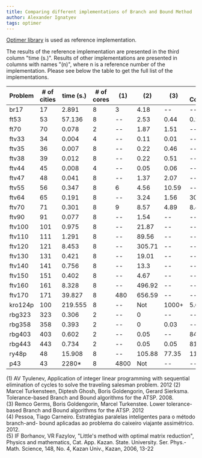 ```yaml
---
title: Comparing different implementations of Branch and Bound Method
author: Alexander Ignatyev
tags: optimer
---
```

[Optimer library](https://github.com/Alexander-Ignatyev/optimer) is used as reference implementation.

The results of the reference implementation are presented in the third column "time (s.)". Results of other implementations are presented in columns with names "(n)", where n is a reference number of the implementation. Please see below the table to get the full list of the implementations.


| Problem | # of cities | time (s.) | # of cores |  (1) | (2) | (3) | (3) - Concorde | (4) | (5) |
| --- | --- | --- | --- | --- | --- | --- | --- | --- | --- |
| br17 | 17 | 2.891 | 8 | 3 | 4.18 | -- | -- | 6.937 | 1256.524 |
| ft53 | 53 | 57.136 | 8 | -- | 2.53 | 0.44 | 0.27 | -- | -- |
| ft70 | 70 | 0.078 | 2 | -- | 1.87 | 1.51 | -- | -- | 147.265 |
| ftv33 | 34 | 0.004 | 4 | -- | 0.11 | 0.01 | -- | 3.94 | 0.156 |
| ftv35 | 36 | 0.007 | 8 | -- | 0.22 | 0.46 | -- | 97.425 | 0.031 |
| ftv38 | 39 | 0.012 | 8 | -- | 0.22 | 0.51 | -- | 382.958 | 0.031 |
| ftv44 | 45 | 0.008 | 4 | -- | 0.05 | 0.06 | -- | -- | 0.078 |
| ftv47 | 48 | 0.041 | 8 | -- | 1.37 | 2.07 | -- | -- | 0.406 |
| ftv55 | 56 | 0.347 | 8 | 6 | 4.56 | 10.59 | -- | -- | 2.437 |
| ftv64 | 65 | 0.191 | 8 | -- | 3.24 | 1.56 | 30.21 | -- | 1.984 |
| ftv70 | 71 | 0.301 | 8 | 9 | 8.57 | 4.89 | 8.43 | -- | 8.203 |
| ftv90 | 91 | 0.077 | 8 | -- | 1.54 | -- | -- | -- | 1.484 |
| ftv100 | 101 | 0.975 | 8 | -- | 21.87 | -- | -- | -- | -- |
| ftv110 | 111 | 1.291 | 8 | -- | 89.56 | -- | -- | -- | -- |
| ftv120 | 121 | 8.453 | 8 | -- | 305.71 | -- | -- | -- | -- |
| ftv130 | 131 | 0.421 | 8 | -- | 19.01 | -- | -- | -- | 114.265 |
| ftv140 | 141 | 0.756 | 8 | -- | 13.3 | -- | -- | -- | 108.375 |
| ftv150 | 151 | 0.402 | 8 | -- | 4.67 | -- | -- | -- | 132.078 |
| ftv160 | 161 | 8.328 | 8 | -- | 496.92 | -- | -- | -- | 3771.093 |
| ftv170 | 171 | 39.827 | 8 | 480 | 656.59 | -- | -- | -- | -- |
| kro124p | 100 | 219.555 | 8 | -- | Not | 1000+ | 5.61 | -- | 3505.406 |
| rbg323 | 323 | 0.306 | 2 | -- | 0 | -- | -- | 0.034 | 2.968 |
| rbg358 | 358 | 0.393 | 2 | -- | 0 | 0.03 | -- | 0.042 | 7.328 |
| rbg403 | 403 | 0.602 | 2 | -- | 0.05 | -- | 847.1 | 0.079 | 5.484 |
| rbg443 | 443 | 0.734 | 2 | -- | 0.05 | 0.05 | 81.62 | 0.079 | 3.578 |
| ry48p | 48 | 15.908 | 8 | -- | 105.88 | 77.35 | 11.39 | -- | 54.406 |
| p43 | 43 | 2280* | 8 | 4800 | Not | -- | -- | -- | -- |



(1) AV Tyulenev, Application of integer linear programming with sequential elimination of cycles to solve the traveling salesman problem. 2012
(2) Marcel Turkensteen, Diptesh Ghosh, Boris Goldengorin, Gerard Sierksma. Tolerance-based Branch and Bound algorithms for the ATSP. 2008.							
(3) Remco Germs, Boris Goldengorin, Marcel Turkenstee. Lower tolerance-based Branch and Bound algorithms for the ATSP. 2012							
(4) Pessoa, Tiago Carneiro. Estratégias paralelas inteligentes para o método branch-and-
bound aplicadas ao problema do caixeiro viajante assimétrico. 2012.							
(5) IF Borhanov, VR Fazylov, "Little's method with optimal matrix reduction", Physics and mathematics, Cat. App. Kazan. State. University. Ser. Phys.-Math. Science, 148, No. 4, Kazan Univ., Kazan, 2006, 13-22
